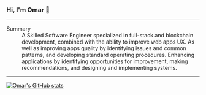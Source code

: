 ### Hi, I'm Omar 👋
___
<dl>
  <dt>Summary</dt>
  <dd>A Skilled Software Engineer specialized in full-stack and blockchain development, combined with the ability to improve web apps UX. As well as improving apps quality by identifying issues and common patterns, and developing standard operating procedures. Enhancing applications by identifying opportunities for improvement, making recommendations, and designing and implementing systems.</dd>
</dl>

_________________________________________________________________________________________________________________________________________

[![Omar's GitHub stats](https://github-readme-stats.vercel.app/api?username=omarkshan)](https://github.com/omarkshan/github-readme-stats)

<!--
**omarkshan/omarkshan** is a ✨ _special_ ✨ repository because its `README.md` (this file) appears on your GitHub profile.

Here are some ideas to get you started:

- 🔭 I’m currently working on ...
- 🌱 I’m currently learning ...
- 👯 I’m looking to collaborate on ...
- 🤔 I’m looking for help with ...
- 💬 Ask me about ...
- 📫 How to reach me: ...
- 😄 Pronouns: ...
- ⚡ Fun fact: ...
-->

